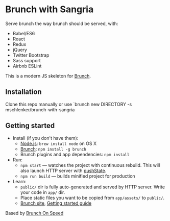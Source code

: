 # Brunch with Sangria

Serve brunch the way brunch should be served, with:
- Babel/ES6
- React
- Redux
- jQuery
- Twitter Bootstrap
- Sass support
- Airbnb ESLint

This is a modern JS skeleton for [Brunch](http://brunch.io).

## Installation

Clone this repo manually or use `brunch new DIRECTORY -s mschlenker/brunch-with-sangria

## Getting started

* Install (if you don't have them):
    * [Node.js](http://nodejs.org): `brew install node` on OS X
    * [Brunch](http://brunch.io): `npm install -g brunch`
    * Brunch plugins and app dependencies: `npm install`
* Run:
    * `npm start` — watches the project with continuous rebuild. This will also launch HTTP server with [pushState](https://developer.mozilla.org/en-US/docs/Web/Guide/API/DOM/Manipulating_the_browser_history).
    * `npm run build` — builds minified project for production
* Learn:
    * `public/` dir is fully auto-generated and served by HTTP server.  Write your code in `app/` dir.
    * Place static files you want to be copied from `app/assets/` to `public/`.
    * [Brunch site](http://brunch.io), [Getting started guide](https://github.com/brunch/brunch-guide#readme)

Based by [Brunch On Speed](https://github.com/jfilter/brunch-on-speed)
